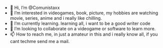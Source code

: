 - 👋 Hi, I’m @Comunistaxx
- 👀 I’m interested in videogames, book, picture, my hobbies are watching movie, series, anime and i really like chilling.
- 🌱 I’m currently learning. learning all, i want to be a good writer code
- 💞️ I’m looking to collaborate on a videogame or software to learn more.
- 📫 How to reach me, in just a amateur in this and i really know all, if you cant techme send me a mail.

<!---
Comunistaxx/Comunistaxx is a ✨ special ✨ repository because its `README.md` (this file) appears on your GitHub profile.
You can click the Preview link to take a look at your changes.
--->
